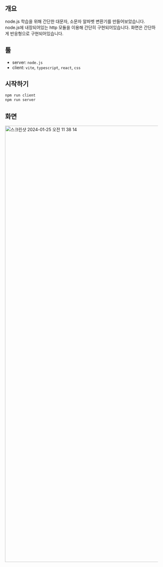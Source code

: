 ## 개요
node.js 학습을 위해 간단한 대문자, 소문자 알파벳 변환기를 만들어보았습니다.
node.js에 내장되어있는 http 모듈을 이용해 간단히 구현되어있습니다.
화면은 간단하게 반응형으로 구현되어있습니다.

## 툴
- server: `node.js`
- client: `vite`, `typescript`, `react`, `css`

## 시작하기
```bash
npm run client
npm run server
```

## 화면
<img width="1437" alt="스크린샷 2024-01-25 오전 11 38 14" src="https://github.com/ddaeunbb/node-convertor/assets/82816029/699005d8-b5b1-40d5-872c-7c5d10e1d0d2">
